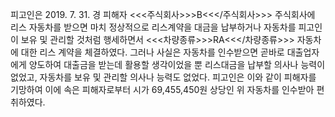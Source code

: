 피고인은 2019. 7. 31. 경 피해자 <<<주식회사>>>B<<</주식회사>>> 주식회사에 리스 자동차를 받으면 마치 정상적으로 리스계약을 대금을 납부하거나 자동차를 피고인이 보유 및 관리할 것처럼 행세하면서 <<<차량종류>>>RA<<</차량종류>>> 자동차에 대한 리스 계약을 체결하였다.
그러나 사실은 자동차를 인수받으면 곧바로 대출업자에게 양도하여 대출금을 받는데 활용할 생각이었을 뿐 리스대금을 납부할 의사나 능력이 없었고, 자동차를 보유 및 관리할 의사나 능력도 없었다.
피고인은 이와 같이 피해자를 기망하여 이에 속은 피해자로부터 시가 69,455,450원 상당인 위 자동차를 인수받아 편취하였다.